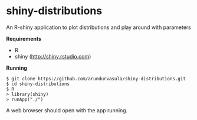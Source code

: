 # shiny-distributions
An R-shiny application to plot distributions and play around with parameters

**Requirements**

- R
- shiny (http://shiny.rstudio.com)

**Running**

    $ git clone https://github.com/arundurvasula/shiny-distributions.git
    $ cd shiny-distributions
    $ R
    > library(shiny)
    > runApp("./")

A web browser should open with the app running. 
